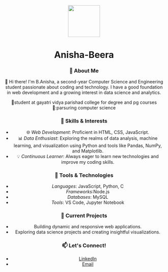 <div id="header" align='center' >
  <img src="http://mrurbina.com" width="100px"></img>

# Anisha-Beera
### 🌟 About Me

👋 Hi there! I'm B.Anisha, a second-year Computer Science and Engineering student passionate about coding and technology. I have a good foundation in web development and a growing interest in data science and analytics.

🏫student at gayatri vidya parishad college for degree and pg courses
📖:parsuring computer science

### 🚀 Skills & Interests

- 🌐 *Web Development*: Proficient in HTML, CSS, JavaScript.
- 📊 *Data Enthusiast*: Exploring the realms of data analysis, machine learning, and visualization using Python and tools like Pandas, NumPy, and Matplotlib.
- 💡 *Continuous Learner*: Always eager to learn new technologies and improve my coding skills.

### 🔧 Tools & Technologies

- *Languages*: JavaScript, Python, C
- *Frameworks*:Node.js
- *Databases*: MySQL
- *Tools*: VS Code, Jupyter Notebook

### 🌱 Current Projects

- Building dynamic and responsive web applications.
- Exploring data science projects and creating insightful visualizations.

### 📫 Let's Connect!

- [LinkedIn](www.linkedin.com/in/anisha-beera-676b1b260)
- [Email](anishadeepthi2005@gmail.com)
